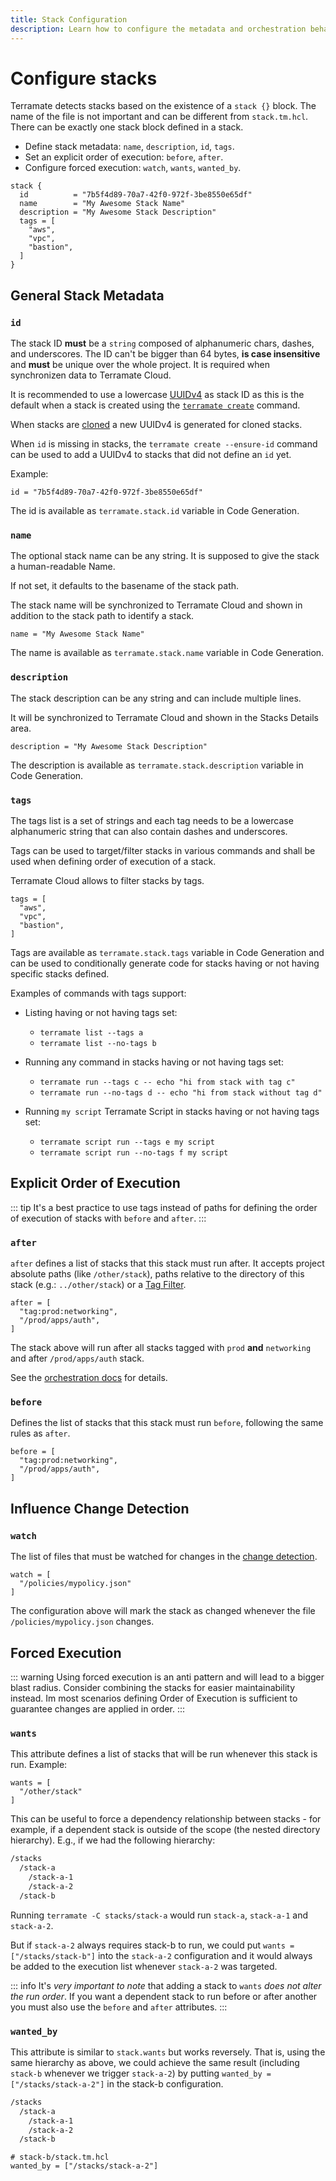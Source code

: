 ```yaml
---
title: Stack Configuration
description: Learn how to configure the metadata and orchestration behavior of stacks in Terramate.
---
```


# Configure stacks

Terramate detects stacks based on the existence of a `stack {}` block.
The name of the file is not important and can be different from `stack.tm.hcl`.
There can be exactly one stack block defined in a stack.

- Define stack metadata: `name`, `description`, `id`, `tags`.
- Set an explicit order of execution: `before`, `after`.
- Configure forced execution: `watch`, `wants`, `wanted_by`.

```hcl
stack {
  id          = "7b5f4d89-70a7-42f0-972f-3be8550e65df"
  name        = "My Awesome Stack Name"
  description = "My Awesome Stack Description"
  tags = [
    "aws",
    "vpc",
    "bastion",
  ]
}
```

## General Stack Metadata

### `id`

The stack ID **must** be a `string` composed of alphanumeric chars, dashes, and underscores.
The ID can't be bigger than 64 bytes, **is case insensitive** and **must** be unique over the whole project. It is required when synchronizen data to Terramate Cloud.

It is recommended to use a lowercase [UUIDv4](<https://en.wikipedia.org/wiki/Universally_unique_identifier#:~:text=Version%204%20(random)%5Bedit%5D>) as stack ID as this is the default when a stack is created using the [`terramate create`](../cmdline/create.md) command.

When stacks are [cloned](../cmdline/experimental/experimental-clone.md) a new UUIDv4 is generated for cloned stacks.

When `id` is missing in stacks, the `terramate create --ensure-id` command can be used to add a UUIDv4 to stacks that did not define an `id` yet.

Example:

```hcl
id = "7b5f4d89-70a7-42f0-972f-3be8550e65df"
```

The id is available as `terramate.stack.id` variable in Code Generation.

### `name`

The optional stack name can be any string. It is supposed to give the stack a human-readable Name.

If not set, it defaults to the basename of the stack path.

The stack name will be synchronized to Terramate Cloud and shown in addition to the stack path to identify a stack.

```hcl
name = "My Awesome Stack Name"
```

The name is available as `terramate.stack.name` variable in Code Generation.

### `description`

The stack description can be any string and can include multiple lines.

It will be synchronized to Terramate Cloud and shown in the Stacks Details area.

```hcl
description = "My Awesome Stack Description"
```

The description is available as `terramate.stack.description` variable in Code Generation.

### `tags`

The tags list is a set of strings and each tag needs to be a lowercase alphanumeric string that can also contain dashes and underscores.

Tags can be used to target/filter stacks in various commands and shall be used when defining order of execution of a stack.

Terramate Cloud allows to filter stacks by tags.

```hcl
tags = [
  "aws",
  "vpc",
  "bastion",
]
```

Tags are available as `terramate.stack.tags` variable in Code Generation and can be used to conditionally generate code for stacks having or not having specific stacks defined.

Examples of commands with tags support:

- Listing having or not having tags set:

  - `terramate list --tags a`
  - `terramate list --no-tags b`

- Running any command in stacks having or not having tags set:

  - `terramate run --tags c -- echo "hi from stack with tag c"`
  - `terramate run --no-tags d -- echo "hi from stack without tag d"`

- Running `my script` Terramate Script in stacks having or not having tags set:

  - `terramate script run --tags e my script`
  - `terramate script run --no-tags f my script`

## Explicit Order of Execution

::: tip
It's a best practice to use tags instead of paths for defining the order of execution of
stacks with `before` and `after`.
:::

### `after`

`after` defines a list of stacks that this stack must run after.
It accepts project absolute paths (like `/other/stack`), paths relative to
the directory of this stack (e.g.: `../other/stack`) or a [Tag Filter](../orchestration/index.md#filter-by-tags).

```hcl
after = [
  "tag:prod:networking",
  "/prod/apps/auth",
]
```

The stack above will run after all stacks tagged with `prod` **and** `networking` and after `/prod/apps/auth` stack.

See the [orchestration docs](../orchestration/index.md#order-of-execution) for details.

### `before`

Defines the list of stacks that this stack must run `before`, following the same rules as `after`.

```hcl
before = [
  "tag:prod:networking",
  "/prod/apps/auth",
]
```

## Influence Change Detection

### `watch`

The list of files that must be watched for changes in the [change detection](../change-detection/index.md).

```hcl
watch = [
  "/policies/mypolicy.json"
]
```

The configuration above will mark the stack as changed whenever
the file `/policies/mypolicy.json` changes.

## Forced Execution

::: warning
Using forced execution is an anti pattern and will lead to a bigger blast radius.
Consider combining the stacks for easier maintainability instead.
Im most scenarios defining Order of Execution is sufficient to guarantee changes are applied in order.
:::

### `wants`

This attribute defines a list of stacks that will be run whenever this stack is run. Example:

```hcl
wants = [
  "/other/stack"
]
```

This can be useful to force a dependency relationship between stacks - for example, if a dependent stack is outside of
the scope (the nested directory hierarchy). E.g., if we had the following hierarchy:

```txt
/stacks
  /stack-a
    /stack-a-1
    /stack-a-2
  /stack-b
```

Running `terramate -C stacks/stack-a` would run `stack-a`, `stack-a-1` and `stack-a-2`.

But if `stack-a-2` always requires stack-b to run, we could put `wants = ["/stacks/stack-b"]` into the `stack-a-2`
configuration and it would always be added to the execution list whenever `stack-a-2` was targeted.

::: info
It's _very important to note_ that adding a stack to `wants` _does not alter the run order_. If you want a dependent
stack to run before or after another you must also use the `before` and `after` attributes.
:::

### `wanted_by`

This attribute is similar to `stack.wants` but works reversely. That is, using the same hierarchy as above, we could
achieve the same result (including `stack-b` whenever we trigger `stack-a-2`) by putting
`wanted_by = ["/stacks/stack-a-2"]` in the stack-b configuration.

```txt
/stacks
  /stack-a
    /stack-a-1
    /stack-a-2
  /stack-b
```

```hcl
# stack-b/stack.tm.hcl
wanted_by = ["/stacks/stack-a-2"]
```
